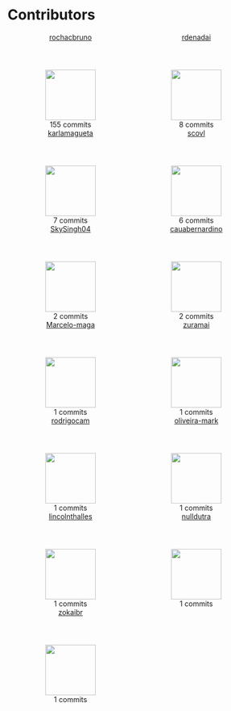 # Contributors

<div class="grid" style="display: flex;flex-flow:wrap;">
    <article style="width: 250px;text-align: center;">
       <header style="text-align: center;"><a href="https://github.com/rochacbruno" target="_blank">rochacbruno</a></header>
       <a href="https://github.com/rochacbruno" target="_blank"><img src="https://avatars.githubusercontent.com/u/458654?v=4" style="width: 100px;"></a>
       <footer style="text-align: center;">155 commits</footer>
    </article>
    <article style="width: 250px;text-align: center;">
       <header style="text-align: center;"><a href="https://github.com/rdenadai" target="_blank">rdenadai</a></header>
       <a href="https://github.com/rdenadai" target="_blank"><img src="https://avatars.githubusercontent.com/u/917516?v=4" style="width: 100px;"></a>
       <footer style="text-align: center;">8 commits</footer>
    </article>
    <article style="width: 250px;text-align: center;">
       <header style="text-align: center;"><a href="https://github.com/karlamagueta" target="_blank">karlamagueta</a></header>
       <a href="https://github.com/karlamagueta" target="_blank"><img src="https://avatars.githubusercontent.com/u/64945344?v=4" style="width: 100px;"></a>
       <footer style="text-align: center;">7 commits</footer>
    </article>
    <article style="width: 250px;text-align: center;">
       <header style="text-align: center;"><a href="https://github.com/scovl" target="_blank">scovl</a></header>
       <a href="https://github.com/scovl" target="_blank"><img src="https://avatars.githubusercontent.com/u/1684061?v=4" style="width: 100px;"></a>
       <footer style="text-align: center;">6 commits</footer>
    </article>
    <article style="width: 250px;text-align: center;">
       <header style="text-align: center;"><a href="https://github.com/SkySingh04" target="_blank">SkySingh04</a></header>
       <a href="https://github.com/SkySingh04" target="_blank"><img src="https://avatars.githubusercontent.com/u/114267538?v=4" style="width: 100px;"></a>
       <footer style="text-align: center;">2 commits</footer>
    </article>
    <article style="width: 250px;text-align: center;">
       <header style="text-align: center;"><a href="https://github.com/cauabernardino" target="_blank">cauabernardino</a></header>
       <a href="https://github.com/cauabernardino" target="_blank"><img src="https://avatars.githubusercontent.com/u/51175360?v=4" style="width: 100px;"></a>
       <footer style="text-align: center;">2 commits</footer>
    </article>
    <article style="width: 250px;text-align: center;">
       <header style="text-align: center;"><a href="https://github.com/Marcelo-maga" target="_blank">Marcelo-maga</a></header>
       <a href="https://github.com/Marcelo-maga" target="_blank"><img src="https://avatars.githubusercontent.com/u/53866613?v=4" style="width: 100px;"></a>
       <footer style="text-align: center;">1 commits</footer>
    </article>
    <article style="width: 250px;text-align: center;">
       <header style="text-align: center;"><a href="https://github.com/zuramai" target="_blank">zuramai</a></header>
       <a href="https://github.com/zuramai" target="_blank"><img src="https://avatars.githubusercontent.com/u/45036724?v=4" style="width: 100px;"></a>
       <footer style="text-align: center;">1 commits</footer>
    </article>
    <article style="width: 250px;text-align: center;">
       <header style="text-align: center;"><a href="https://github.com/rodrigocam" target="_blank">rodrigocam</a></header>
       <a href="https://github.com/rodrigocam" target="_blank"><img src="https://avatars.githubusercontent.com/u/12930004?v=4" style="width: 100px;"></a>
       <footer style="text-align: center;">1 commits</footer>
    </article>
    <article style="width: 250px;text-align: center;">
       <header style="text-align: center;"><a href="https://github.com/oliveira-mark" target="_blank">oliveira-mark</a></header>
       <a href="https://github.com/oliveira-mark" target="_blank"><img src="https://avatars.githubusercontent.com/u/39674023?v=4" style="width: 100px;"></a>
       <footer style="text-align: center;">1 commits</footer>
    </article>
    <article style="width: 250px;text-align: center;">
       <header style="text-align: center;"><a href="https://github.com/lincolnthalles" target="_blank">lincolnthalles</a></header>
       <a href="https://github.com/lincolnthalles" target="_blank"><img src="https://avatars.githubusercontent.com/u/7476810?v=4" style="width: 100px;"></a>
       <footer style="text-align: center;">1 commits</footer>
    </article>
    <article style="width: 250px;text-align: center;">
       <header style="text-align: center;"><a href="https://github.com/nulldutra" target="_blank">nulldutra</a></header>
       <a href="https://github.com/nulldutra" target="_blank"><img src="https://avatars.githubusercontent.com/u/201526844?v=4" style="width: 100px;"></a>
       <footer style="text-align: center;">1 commits</footer>
    </article>
    <article style="width: 250px;text-align: center;">
       <header style="text-align: center;"><a href="https://github.com/zokaibr" target="_blank">zokaibr</a></header>
       <a href="https://github.com/zokaibr" target="_blank"><img src="https://avatars.githubusercontent.com/u/8548385?v=4" style="width: 100px;"></a>
       <footer style="text-align: center;">1 commits</footer>
    </article>
</div>

